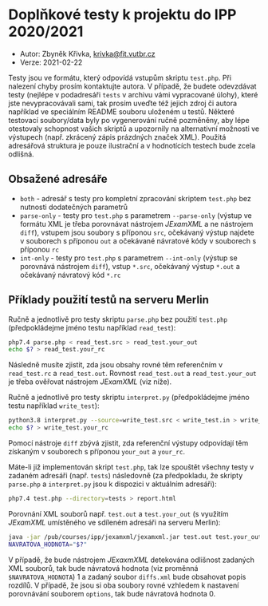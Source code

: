 # Doplňkové testy k projektu do IPP 2020/2021
* Autor: Zbyněk Křivka, krivka@fit.vutbr.cz
* Verze: 2021-02-22
  
Testy jsou ve formátu, který odpovídá vstupům skriptu `test.php`. Při nalezení chyby prosím kontaktujte autora. V případě, že budete odevzdávat testy (nejlépe v podadresáři `tests` v archivu vámi vypracované úlohy), které jste nevypracovávali sami, tak prosím uveďte též jejich zdroj či autora například ve speciálním README souboru uloženém u testů.
Některé testovací soubory/data byly po vygenerování ručně pozměněny, aby lépe otestovaly schopnost vašich skriptů a upozornily na alternativní možnosti ve výstupech (např. zkrácený zápis prázdných značek XML). Použitá adresářová struktura je pouze ilustrační a v hodnotících testech bude zcela odlišná.

## Obsažené adresáře
 * `both` - adresář s testy pro kompletní zpracování skriptem `test.php` bez nutnosti dodatečných parametrů
 * `parse-only` - testy pro `test.php` s parametrem `--parse-only` (výstup ve formátu XML je třeba porovnávat nástrojem *JExamXML* a ne nástrojem `diff`), vstupem jsou soubory s příponou `src`, očekávaný výstup najdete v souborech s příponou `out` a očekávané návratové kódy v souborech s příponou `rc`
 * `int-only` - testy pro `test.php` s parametrem `--int-only` (výstup se porovnává nástrojem `diff`), vstup `*.src`, očekávaný výstup `*.out` a očekávaný návratový kód `*.rc`
  
## Příklady použití testů na serveru Merlin

Ručně a jednotlivě pro testy skriptu `parse.php` bez použití `test.php` (předpokládejme jméno testu například `read_test`): 
```bash
php7.4 parse.php < read_test.src > read_test.your_out
echo $? > read_test.your_rc 
```
Následně musíte zjistit, zda jsou obsahy rovné těm referenčním v `read_test.rc` a `read_test.out`. Rovnost `read_test.out` a `read_test.your_out` je třeba ověřovat nástrojem *JExamXML* (viz níže).

Ručně a jednotlivě pro testy skriptu `interpret.py` (předpokládejme jméno testu například `write_test`): 
```bash
python3.8 interpret.py --source=write_test.src < write_test.in > write_test.your_out
echo $? > write_test.your_rc 
```
Pomocí nástroje `diff` zbývá zjistit, zda referenční výstupy odpovídají těm získaným v souborech s příponou `your_out` a `your_rc`.

Máte-li již implementován skript `test.php`, tak lze spouštět všechny testy v zadaném adresáři (např. `tests`) následovně (za předpokladu, že skripty `parse.php` a `interpret.py` jsou k dispozici v aktuálním adresáři):
```bash
php7.4 test.php --directory=tests > report.html 
```

Porovnání XML souborů např. `test.out` a `test.your_out` (s využitím *JExamXML* umístěného ve sdíleném adresáři na serveru Merlin):
```bash
java -jar /pub/courses/ipp/jexamxml/jexamxml.jar test.out test.your_out diffs.xml  /D /pub/courses/ipp/jexamxml/options
NAVRATOVA_HODNOTA="$?"
```
V případě, že bude nástrojem *JExaxmXML* detekována odlišnost zadaných XML souborů, tak bude návratová hodnota (viz proměnná `$NAVRATOVA_HODNOTA`) 1 a zadaný soubor `diffs.xml` bude obsahovat popis rozdílů. V případě, že jsou si oba soubory rovné vzhledem k nastavení porovnávání souborem `options`, tak bude návratová hodnota 0.